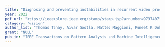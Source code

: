 ```yaml
---
title: "Diagnosing and preventing instabilities in recurrent video processing"
year: 2022
pdf_url: "https://ieeexplore.ieee.org/stamp/stamp.jsp?arnumber=9737407"
category: "vision"
author_list: "Thomas Tanay, Aivar Sootla, Matteo Maggioni, Puneet K Dokania, Philip HS Torr, Ales Leonardis, Greg Slabaugh"
grant: "NULL"
pub_in: "IEEE Transactions on Pattern Analysis and Machine Intelligence"
---
```


